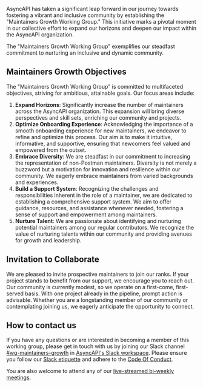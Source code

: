 AsyncAPI has taken a significant leap forward in our journey towards fostering a vibrant and inclusive community by establishing the "Maintainers Growth Working Group." This initiative marks a pivotal moment in our collective effort to expand our horizons and deepen our impact within the AsyncAPI organization. 

The "Maintainers Growth Working Group" exemplifies our steadfast commitment to nurturing an inclusive and dynamic community.

## Maintainers Growth Objectives

The "Maintainers Growth Working Group" is committed to multifaceted objectives, striving for ambitious, attainable goals. Our focus areas include:
1. **Expand Horizons**: Significantly increase the number of maintainers across the AsyncAPI organization. This expansion will bring diverse perspectives and skill sets, enriching our community and projects.
2. **Optimize Onboarding Experience**: Acknowledging the importance of a smooth onboarding experience for new maintainers, we endeavor to refine and optimize this process. Our aim is to make it intuitive, informative, and supportive, ensuring that newcomers feel valued and empowered from the outset.
3. **Embrace Diversity**: We are steadfast in our commitment to increasing the representation of non-Postman maintainers. Diversity is not merely a buzzword but a motivation for innovation and resilience within our community. We eagerly embrace maintainers from varied backgrounds and experiences.
4. **Build a Support System**: Recognizing the challenges and responsibilities inherent in the role of a maintainer, we are dedicated to establishing a comprehensive support system. We aim to offer guidance, resources, and assistance whenever needed, fostering a sense of support and empowerment among maintainers.
5. **Nurture Talent**: We are passionate about identifying and nurturing potential maintainers among our regular contributors. We recognize the value of nurturing talents within our community and providing avenues for growth and leadership.

## Invitation to Collaborate
We are pleased to invite prospective maintainers to join our ranks. If your project stands to benefit from our support, we encourage you to reach out. Our community is currently modest, so we operate on a first-come, first-served basis. With one project already in the pipeline, prompt action is advisable. Whether you are a longstanding member of our community or contemplating joining us, we eagerly anticipate the opportunity to connect. 

## How to contact us
If you have any questions or are interested in becoming a member of this working group, please get in touch with us by joining our Slack channel [#wg-maintainers-growth](https://asyncapi.slack.com/archives/C06GGK7EMSA) in [AsyncAPI's Slack workspace](https://www.asyncapi.com/slack-invite). Please ensure you follow our [Slack etiquette](https://github.com/asyncapi/.github/blob/master/slack-etiquette.md) and adhere to the [Code Of Conduct](https://github.com/asyncapi/.github/blob/master/CODE_OF_CONDUCT.md).

You are also welcome to attend any of our [live-streamed bi-weekly meetings](https://github.com/asyncapi/community/issues?q=is%3Aissue+Maintainers+label%3Ameeting+%22Maintainers+Growth+Working+Group%22). 